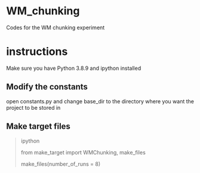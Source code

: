 # WM_chunking
Codes for the WM chunking experiment

# instructions
Make sure you have Python 3.8.9 and ipython installed

## Modify the constants
open constants.py and change base_dir to the directory where you want the project to be stored in

## Make target files
> ipython
> 
> from make_target import WMChunking, make_files
> 
> make_files(number_of_runs = 8)

